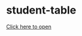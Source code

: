 # student-table

 [Click here to open](https://sergeim63.github.io/student-table/ "Открыть приложение")
